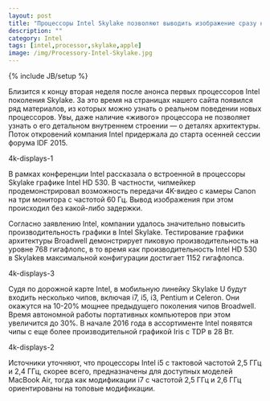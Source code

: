 ```yaml
---
layout: post
title: "Процессоры Intel Skylake позволяют выводить изображение сразу на три 4К-монитора с частотой 60 Гц"
description: ""
category: Intel
tags: [intel,processor,skylake,apple]
image: /img/Processory-Intel-Skylake.jpg
---
```

{% include JB/setup %}

Близится к концу вторая неделя после анонса первых процессоров Intel поколения Skylake. За это время на страницах нашего сайта появился ряд материалов, из которых можно узнать о реальном поведении новых процессоров. Увы, даже наличие «живого» процессора не позволяет узнать о его детальном внутреннем строении — о деталях архитектуры. Поток откровений компания Intel придержала до старта осенней сессии форума IDF 2015.<!--more-->

4k-displays-1

В рамках конференции Intel рассказала о встроенной в процессоры Skylake графике Intel HD 530. В частности, чипмейкер продемонстрировал возможность передачи 4K-видео с камеры Canon на три монитора с частотой 60 Гц. Вывод изображения при этом происходил без какой-либо задержки.

Согласно заявлению Intel, компании удалось значительно повысить производительность графики в Intel Skylake. Тестирование графики архитектуры Broadwell демонстрирует пиковую производительность на уровне 768 гигафлопс, в то время как производительность Intel HD 530 в Skylakeв максимальной конфигурации достигает 1152 гигафлопса.

4k-displays-3

Судя по дорожной карте Intel, в мобильную линейку Skylake U будут входить несколько чипов, включая i7, i5, i3, Pentium и Celeron. Они окажутся на 10-20% мощнее предыдущего поколения чипов Broadwell. Время автономной работы портативных компьютеров при этом увеличится до 30%. В начале 2016 года в ассортименте Intel появятся чипы с еще более производительной графикой Iris с TDP в 28 Вт.

4k-displays-2

Источники уточняют, что процессоры Intel i5 с тактовой частотой 2,5 ГГц и 2,4 ГГц, скорее всего, предназначены для доступных моделей MacBook Air, тогда как модификации i7 с частотой 2,5 ГГц и 2,6 ГГц ориентированы на топовые модификации.
